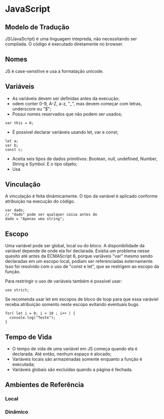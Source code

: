 # JavaScript

## Modelo de Tradução

JS(JavaScript) é uma linguagem intepreda, não necessitando ser compilada. O código é executado diretamente no browser.

## Nomes

JS é case-sensitive e usa a formatação unicode.

## Variáveis

- As variáveis devem ser definidas antes da execução;
- odem conter 0-9, A-Z, a-z, "\_", mas devem começar com letras, underscore ou "$";
- Possui nomes reservados que não podem ser usados;

```
var this = 0;
```

- É possível declarar variáveis usando let, var e const;

```
let a;
var b;
const c;
```

- Aceita seis tipos de dados primitivos: Boolean, null, undefined, Number, String e Symbol. E o tipo objeto;
- Usa

## Vinculação

A vinculação é feita dinâmicamente. O tipo da variável é aplicado conforme atribuição na execução do código.

```
var dado;
// "dado" pode ser qualquer coisa antes de
dado = "Apenas uma string";
```

## Escopo

Uma variável pode ser global, local ou do bloco. A disponibilidade da variável depende de onde ela for declarada.
Existia um problema nesse quesito até antes da ECMAScript 6, porque variáveis "var" mesmo sendo declaradas em um escopo local, podiam ser referenciadas externamente. Isso foi resolvido com o uso de "const e let", que se restrigem ao escopo da função.

Para restringir o uso de variáveis também é possível usar:

```
use strict;
```

Se recomenda usar let em escopos de bloco de loop para que essa varáviel receba atribuição somento neste escopo evitando eventuais bugs.

```
for( let i = 0; i < 10 ; i++ ) {
  console.log("Teste");
}
```

## Tempo de Vida

- O tempo de vida de uma variável em JS começa quando ela é declarada. Até então, nenhum espaço é alocado;
- Variáveis locais são armazenadas somente enquanto a função é executada;
- Variáveis globais são excluídas quando a página é fechada.

## Ambientes de Referência

### Local

### Dinâmico
